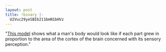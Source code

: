 ```yaml
---
layout: post
title: !binary |-
  U2Vuc29yeSBIb211bmN1bHVz
---
```

<p>"<a href="http://piclib.nhm.ac.uk/piclib/www/comp.php?img=87494&#38;frm=med&#38;search=sensory&#38;first=1">This model</a> shows what a man's body would look like if each part grew in proportion to the area of the cortex of the brain concerned with its sensory perception."</p>
